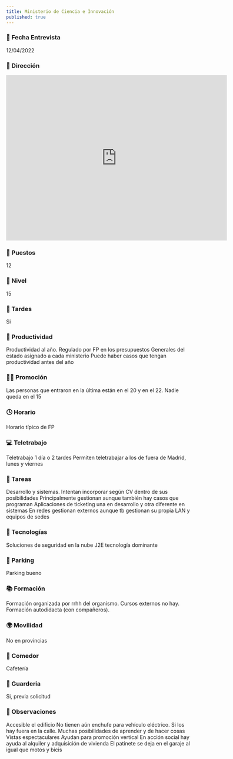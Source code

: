 ```yaml
---
title: Ministerio de Ciencia e Innovación
published: true
---
```


### 📆 Fecha Entrevista
12/04/2022

### 🏢 Dirección
<iframe src="https://www.google.com/maps/embed?pb=!1m18!1m12!1m3!1d24285.996464835098!2d-3.7060767604492293!3d40.458679700000005!2m3!1f0!2f0!3f0!3m2!1i1024!2i768!4f13.1!3m3!1m2!1s0xd4229c0af4c0027%3A0x14e0b2ab17af0c32!2sMinisterio%20de%20Ciencia%20e%20Innovaci%C3%B3n!5e0!3m2!1ses!2ses!4v1649787441833!5m2!1ses!2ses" width="600" height="450" style="border:0;" allowfullscreen="" loading="lazy" referrerpolicy="no-referrer-when-downgrade"></iframe>

### 💼 Puestos
12
### 🔼 Nivel
15
### 🌆 Tardes
Si
### 🚀 Productividad
Productividad al año. Regulado por FP en los presupuestos Generales del estado asignado a cada ministerio
Puede haber casos que tengan productividad antes del año
### 🧗‍♀️ Promoción
Las personas que entraron en la última están en el 20 y en el 22. Nadie queda en el 15
### 🕓 Horario
Horario típico de FP
### 💻 Teletrabajo
Teletrabajo 1 día o 2 tardes
Permiten teletrabajar a los de fuera de Madrid, lunes y viernes
### 📝 Tareas
Desarrollo y sistemas. Intentan incorporar según CV dentro de sus posibilidades
Principalmente gestionan aunque también hay casos que programan
Aplicaciones de ticketing una en desarrollo y otra diferente en sistemas
En redes gestionan externos aunque tb gestionan su propia LAN y equipos de sedes
### 💾 Tecnologías
Soluciones de seguridad en la nube
J2E tecnología dominante
### 🚗 Parking
Parking bueno
### 📚 Formación
Formación organizada por rrhh del organismo. Cursos externos no hay. Formación autodidacta (con compañeros).
### 🌍 Movilidad
No en provincias
### 🥗 Comedor
Cafetería
### 👶 Guarderia
Si, previa solicitud
### 👀 Observaciones
Accesible el edificio
No tienen aún enchufe para vehículo eléctrico. Si los hay fuera en la calle.
Muchas posibilidades de aprender y de hacer cosas
Vistas espectaculares
Ayudan para promoción vertical
En acción social hay ayuda al alquiler y adquisición de vivienda
El patinete se deja en el garaje al igual que motos y bicis

